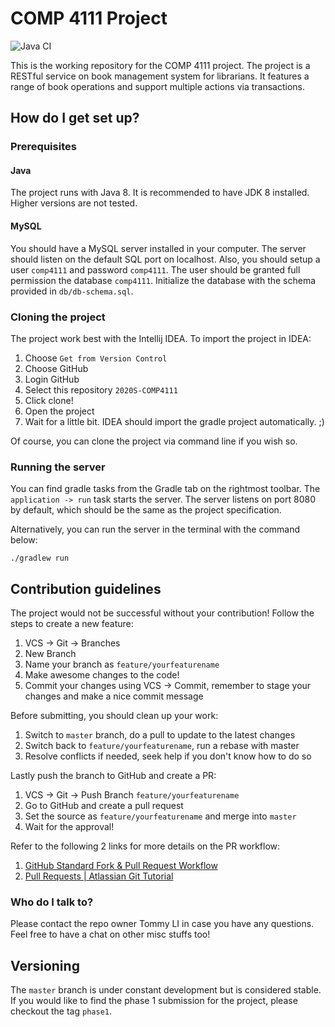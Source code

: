 # COMP 4111 Project

![Java CI](https://github.com/STommydx/2020S-COMP4111/workflows/Java%20CI/badge.svg)

This is the working repository for the COMP 4111 project. The project is a RESTful service on book management system for librarians. It features a range of book operations and support multiple actions via transactions.

## How do I get set up?

### Prerequisites

#### Java

The project runs with Java 8. It is recommended to have JDK 8 installed. Higher versions are not tested.

#### MySQL

You should have a MySQL server installed in your computer. The server should listen on the default SQL port on localhost. Also, you should setup a user `comp4111` and password `comp4111`. The user should be granted full permission the database `comp4111`. Initialize the database with the schema provided in `db/db-schema.sql`.

### Cloning the project

The project work best with the Intellij IDEA. To import the project in IDEA:

1. Choose `Get from Version Control`
2. Choose GitHub
3. Login GitHub
4. Select this repository `2020S-COMP4111`
5. Click clone!
6. Open the project
7. Wait for a little bit. IDEA should import the gradle project automatically. ;)

Of course, you can clone the project via command line if you wish so.

### Running the server

You can find gradle tasks from the Gradle tab on the rightmost toolbar. The `application -> run` task starts the server.
The server listens on port 8080 by default, which should be the same as the project specification.

Alternatively, you can run the server in the terminal with the command below:

```
./gradlew run
```

## Contribution guidelines

The project would not be successful without your contribution! Follow the steps to create a new feature:

1. VCS -> Git -> Branches
2. New Branch
3. Name your branch as `feature/yourfeaturename`
4. Make awesome changes to the code!
5. Commit your changes using VCS -> Commit, remember to stage your changes and make a nice commit message

Before submitting, you should clean up your work:

1. Switch to `master` branch, do a pull to update to the latest changes
2. Switch back to `feature/yourfeaturename`, run a rebase with master
3. Resolve conflicts if needed, seek help if you don't know how to do so

Lastly push the branch to GitHub and create a PR:

1. VCS -> Git -> Push Branch `feature/yourfeaturename`
2. Go to GitHub and create a pull request
3. Set the source as `feature/yourfeaturename` and merge into `master`
4. Wait for the approval!

Refer to the following 2 links for more details on the PR workflow:

1. [GitHub Standard Fork & Pull Request Workflow](https://gist.github.com/Chaser324/ce0505fbed06b947d962)
2. [Pull Requests | Atlassian Git Tutorial](https://www.atlassian.com/git/tutorials/making-a-pull-request)

### Who do I talk to?

Please contact the repo owner Tommy LI in case you have any questions. Feel free to have a chat on other misc stuffs too!

## Versioning

The `master` branch is under constant development but is considered stable. If you would like to find the phase 1 submission for the project, please checkout the tag `phase1`.
